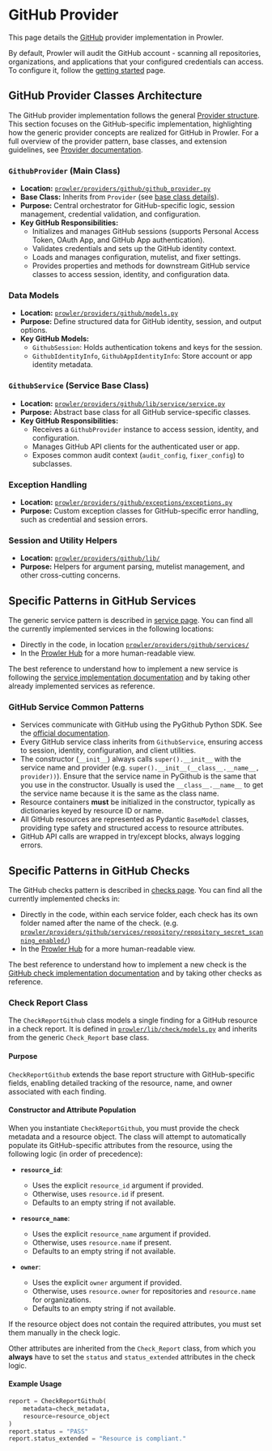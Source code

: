 # GitHub Provider

This page details the [GitHub](https://github.com/) provider implementation in Prowler.

By default, Prowler will audit the GitHub account - scanning all repositories, organizations, and applications that your configured credentials can access. To configure it, follow the [getting started](../index.md#github) page.

## GitHub Provider Classes Architecture

The GitHub provider implementation follows the general [Provider structure](./provider.md). This section focuses on the GitHub-specific implementation, highlighting how the generic provider concepts are realized for GitHub in Prowler. For a full overview of the provider pattern, base classes, and extension guidelines, see [Provider documentation](./provider.md).

### `GithubProvider` (Main Class)

- **Location:** [`prowler/providers/github/github_provider.py`](https://github.com/prowler-cloud/prowler/blob/master/prowler/providers/github/github_provider.py)
- **Base Class:** Inherits from `Provider` (see [base class details](https://github.com/prowler-cloud/prowler/blob/master/prowler/providers/common/provider.py)).
- **Purpose:** Central orchestrator for GitHub-specific logic, session management, credential validation, and configuration.
- **Key GitHub Responsibilities:**
    - Initializes and manages GitHub sessions (supports Personal Access Token, OAuth App, and GitHub App authentication).
    - Validates credentials and sets up the GitHub identity context.
    - Loads and manages configuration, mutelist, and fixer settings.
    - Provides properties and methods for downstream GitHub service classes to access session, identity, and configuration data.

### Data Models

- **Location:** [`prowler/providers/github/models.py`](https://github.com/prowler-cloud/prowler/blob/master/prowler/providers/github/models.py)
- **Purpose:** Define structured data for GitHub identity, session, and output options.
- **Key GitHub Models:**
    - `GithubSession`: Holds authentication tokens and keys for the session.
    - `GithubIdentityInfo`, `GithubAppIdentityInfo`: Store account or app identity metadata.

### `GithubService` (Service Base Class)

- **Location:** [`prowler/providers/github/lib/service/service.py`](https://github.com/prowler-cloud/prowler/blob/master/prowler/providers/github/lib/service/service.py)
- **Purpose:** Abstract base class for all GitHub service-specific classes.
- **Key GitHub Responsibilities:**
    - Receives a `GithubProvider` instance to access session, identity, and configuration.
    - Manages GitHub API clients for the authenticated user or app.
    - Exposes common audit context (`audit_config`, `fixer_config`) to subclasses.

### Exception Handling

- **Location:** [`prowler/providers/github/exceptions/exceptions.py`](https://github.com/prowler-cloud/prowler/blob/master/prowler/providers/github/exceptions/exceptions.py)
- **Purpose:** Custom exception classes for GitHub-specific error handling, such as credential and session errors.

### Session and Utility Helpers

- **Location:** [`prowler/providers/github/lib/`](https://github.com/prowler-cloud/prowler/blob/master/prowler/providers/github/lib/)
- **Purpose:** Helpers for argument parsing, mutelist management, and other cross-cutting concerns.

## Specific Patterns in GitHub Services

The generic service pattern is described in [service page](./services.md#service-structure-and-initialisation). You can find all the currently implemented services in the following locations:

- Directly in the code, in location [`prowler/providers/github/services/`](https://github.com/prowler-cloud/prowler/tree/master/prowler/providers/github/services)
- In the [Prowler Hub](https://hub.prowler.com/) for a more human-readable view.

The best reference to understand how to implement a new service is following the [service implementation documentation](./services.md#adding-a-new-service) and by taking other already implemented services as reference.

### GitHub Service Common Patterns

- Services communicate with GitHub using the PyGithub Python SDK. See the [official documentation](https://pygithub.readthedocs.io/).
- Every GitHub service class inherits from `GithubService`, ensuring access to session, identity, configuration, and client utilities.
- The constructor (`__init__`) always calls `super().__init__` with the service name and provider (e.g. `super().__init__(__class__.__name__, provider))`). Ensure that the service name in PyGithub is the same that you use in the constructor. Usually is used the `__class__.__name__` to get the service name because it is the same as the class name.
- Resource containers **must** be initialized in the constructor, typically as dictionaries keyed by resource ID or name.
- All GitHub resources are represented as Pydantic `BaseModel` classes, providing type safety and structured access to resource attributes.
- GitHub API calls are wrapped in try/except blocks, always logging errors.

## Specific Patterns in GitHub Checks

The GitHub checks pattern is described in [checks page](./checks.md). You can find all the currently implemented checks in:

- Directly in the code, within each service folder, each check has its own folder named after the name of the check. (e.g. [`prowler/providers/github/services/repository/repository_secret_scanning_enabled/`](https://github.com/prowler-cloud/prowler/tree/master/prowler/providers/github/services/repository/repository_secret_scanning_enabled))
- In the [Prowler Hub](https://hub.prowler.com/) for a more human-readable view.

The best reference to understand how to implement a new check is the [GitHub check implementation documentation](./checks.md#creating-a-check) and by taking other checks as reference.

### Check Report Class

The `CheckReportGithub` class models a single finding for a GitHub resource in a check report. It is defined in [`prowler/lib/check/models.py`](https://github.com/prowler-cloud/prowler/blob/master/prowler/lib/check/models.py) and inherits from the generic `Check_Report` base class.

#### Purpose

`CheckReportGithub` extends the base report structure with GitHub-specific fields, enabling detailed tracking of the resource, name, and owner associated with each finding.

#### Constructor and Attribute Population

When you instantiate `CheckReportGithub`, you must provide the check metadata and a resource object. The class will attempt to automatically populate its GitHub-specific attributes from the resource, using the following logic (in order of precedence):

- **`resource_id`**:
    - Uses the explicit `resource_id` argument if provided.
    - Otherwise, uses `resource.id` if present.
    - Defaults to an empty string if not available.

- **`resource_name`**:
    - Uses the explicit `resource_name` argument if provided.
    - Otherwise, uses `resource.name` if present.
    - Defaults to an empty string if not available.

- **`owner`**:
    - Uses the explicit `owner` argument if provided.
    - Otherwise, uses `resource.owner` for repositories and `resource.name` for organizations.
    - Defaults to an empty string if not available.

If the resource object does not contain the required attributes, you must set them manually in the check logic.

Other attributes are inherited from the `Check_Report` class, from which you **always** have to set the `status` and `status_extended` attributes in the check logic.

#### Example Usage

```python
report = CheckReportGithub(
    metadata=check_metadata,
    resource=resource_object
)
report.status = "PASS"
report.status_extended = "Resource is compliant."
```
